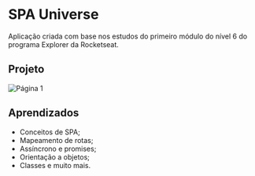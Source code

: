 
# SPA Universe
Aplicação criada com base nos estudos do primeiro módulo do nível 6 do programa Explorer da Rocketseat.

## Projeto
![Página 1](https://user-images.githubusercontent.com/62291495/212213434-0cef1ebb-5865-4ef3-8f62-4298d6aed57c.png)

## Aprendizados
- Conceitos de SPA;
- Mapeamento de rotas;
- Assíncrono e promises;
- Orientação a objetos;
- Classes e muito mais.

